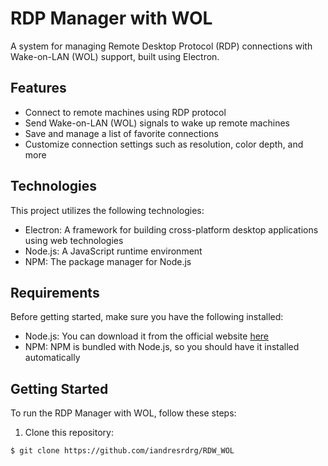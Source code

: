 # RDP Manager with WOL

A system for managing Remote Desktop Protocol (RDP) connections with Wake-on-LAN (WOL) support, built using Electron.

## Features

- Connect to remote machines using RDP protocol
- Send Wake-on-LAN (WOL) signals to wake up remote machines
- Save and manage a list of favorite connections
- Customize connection settings such as resolution, color depth, and more

## Technologies

This project utilizes the following technologies:

- Electron: A framework for building cross-platform desktop applications using web technologies
- Node.js: A JavaScript runtime environment
- NPM: The package manager for Node.js

## Requirements

Before getting started, make sure you have the following installed:

- Node.js: You can download it from the official website [here](https://nodejs.org/en/)
- NPM: NPM is bundled with Node.js, so you should have it installed automatically

## Getting Started

To run the RDP Manager with WOL, follow these steps:

1. Clone this repository:
  ```bash
  $ git clone https://github.com/iandresrdrg/RDW_WOL
